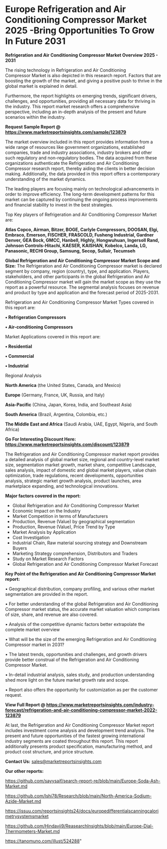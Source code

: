 # Europe Refrigeration and Air Conditioning Compressor Market 2025 -Bring Opportunities To Grow In Future 2031

<Strong> Refrigeration and Air Conditioning Compressor Market Overview 2025 - 2031</strong>

The rising technology in Refrigeration and Air Conditioning Compressor Market is also depicted in this research report. Factors that are boosting the growth of the market, and giving a positive push to thrive in the global market is explained in detail.

Furthermore, the report highlights on emerging trends, significant drivers, challenges, and opportunities, providing all necessary data for thriving in the industry. This report market research offers a comprehensive perspective, including an in-depth analysis of the present and future scenarios within the industry.

<strong>Request Sample Report @ <a href=https://www.marketreportsinsights.com/sample/123879>https://www.marketreportsinsights.com/sample/123879</a></strong>

The market overview included in this report provides information from a wide range of resources like government organizations, established companies, trade and industry associations, industry brokers and other such regulatory and non-regulatory bodies. The data acquired from these organizations authenticate the Refrigeration and Air Conditioning Compressor research report, thereby aiding the clients in better decision making. Additionally, the data provided in this report offers a contemporary understanding of the market dynamics.

The leading players are focusing mainly on technological advancements in order to improve efficiency. The long-term development patterns for this market can be captured by continuing the ongoing process improvements and financial stability to invest in the best strategies.

Top Key players of Refrigeration and Air Conditioning Compressor Market are:

<strong>Atlas Copco, Airman, Bitzer, BOGE, Carlyle Compressors, DOOSAN, Elgi, Embraco, Emerson, FISCHER, FRASCOLD, Fusheng Industrial, Gardner Denver, GEA Bock, GMCC, Hanbell, Highly, Hongwuhuan, Ingersoll Rand, Johnson Controls-Hitachi, KAESER, KAISHAN, Kobelco, Landa, LG, Panasonic, RECHI Group, Samsung, Secop, Sullair, Tecumseh</strong>

<strong><b>Global Refrigeration and Air Conditioning Compressor Market Scope and Size:</b></strong>
The Refrigeration and Air Conditioning Compressor market is declared segment by company, region (country), type, and application. Players, stakeholders, and other participants in the global Refrigeration and Air Conditioning Compressor market will gain the market scope as they use the report as a powerful resource. The segmental analysis focuses on revenue and product by type and application and the forecast period of 2025-2031.

Refrigeration and Air Conditioning Compressor Market Types covered in this report are:

<strong>• Refrigeration Compressors

• Air-conditioning Compressors</strong>

Market Applications covered in this report are:

<strong>• Residential

• Commercial

• Industrial</strong> 

Regional Analysis

<strong>North America</strong> (the United States, Canada, and Mexico)

<strong>Europe</strong> (Germany, France, UK, Russia, and Italy)

<strong>Asia-Pacific</strong> (China, Japan, Korea, India, and Southeast Asia)

<strong>South America</strong> (Brazil, Argentina, Colombia, etc.)

<strong>The Middle East and Africa</strong> (Saudi Arabia, UAE, Egypt, Nigeria, and South Africa)

<strong>Go For Interesting Discount Here: <a href=https://www.marketreportsinsights.com/discount/123879>https://www.marketreportsinsights.com/discount/123879</a></strong>

The Refrigeration and Air Conditioning Compressor market report provides a detailed analysis of global market size, regional and country-level market size, segmentation market growth, market share, competitive Landscape, sales analysis, impact of domestic and global market players, value chain optimization, trade regulations, recent developments, opportunities analysis, strategic market growth analysis, product launches, area marketplace expanding, and technological innovations.

<strong><b>Major factors covered in the report:</b></strong>
<ul>
  <li>Global Refrigeration and Air Conditioning Compressor Market </li>
  <li>Economic Impact on the Industry</li>
  <li>Market Competition in terms of Manufacturers</li>
  <li>Production, Revenue (Value) by geographical segmentation</li>
  <li>Production, Revenue (Value), Price Trend by Type</li>
  <li>Market Analysis by Application</li>
  <li>Cost Investigation</li>
  <li>Industrial Chain, Raw material sourcing strategy and Downstream Buyers</li>
  <li>Marketing Strategy comprehension, Distributors and Traders</li>
  <li>Study on Market Research Factors</li>
  <li>Global Refrigeration and Air Conditioning Compressor Market Forecast</li>
</ul>

<strong><b>Key Point of the Refrigeration and Air Conditioning Compressor Market report:</b></strong>

• Geographical distribution, company profiling, and various other market segmentation are provided in the report.

• For better understanding of the global Refrigeration and Air Conditioning Compressor market status, the accurate market valuation which comprises of size, share, and revenue are also covered.

• Analysis of the competitive dynamic factors better extrapolate the complete market overview

• What will be the size of the emerging Refrigeration and Air Conditioning Compressor market in 2031?

• The latest trends, opportunities and challenges, and growth drivers provide better construal of the Refrigeration and Air Conditioning Compressor Market.

• In-detail industrial analysis, sales study, and production understanding shed more light on the future market growth rate and scope.

• Report also offers the opportunity for customization as per the customer request.

<strong><b>View Full Report @ <a href=https://www.marketreportsinsights.com/industry-forecast/refrigeration-and-air-conditioning-compressor-market-2022-123879>https://www.marketreportsinsights.com/industry-forecast/refrigeration-and-air-conditioning-compressor-market-2022-123879</a></b></strong>


At last, the Refrigeration and Air Conditioning Compressor Market report includes investment come analysis and development trend analysis. The present and future opportunities of the fastest growing international industry segments are coated throughout this report. This report additionally presents product specification, manufacturing method, and product cost structure, and price structure.

<strong>Contact Us:</strong>
sales@marketreportsinsights.com

<strong>Our other reports:</strong>

<a href=https://github.com/sayysaif/search-report-re/blob/main/Europe-Soda-Ash-Market.md>https://github.com/sayysaif/search-report-re/blob/main/Europe-Soda-Ash-Market.md</a>

<a href=https://github.com/Ishi78/Research/blob/main/North-America-Sodium-Azide-Market.md>https://github.com/Ishi78/Research/blob/main/North-America-Sodium-Azide-Market.md</a>

<a href=https://issuu.com/reportsinsights24/docs/europedifferentialscanningcalorimetrysystemsmarket>https://issuu.com/reportsinsights24/docs/europedifferentialscanningcalorimetrysystemsmarket</a>

<a href=https://github.com/Hindavii9/ReasearchInsights/blob/main/Europe-Dial-Thermometers-Market.md>https://github.com/Hindavii9/ReasearchInsights/blob/main/Europe-Dial-Thermometers-Market.md</a>

<a href=https://tanomuno.com/illust/524288>https://tanomuno.com/illust/524288</a>"
